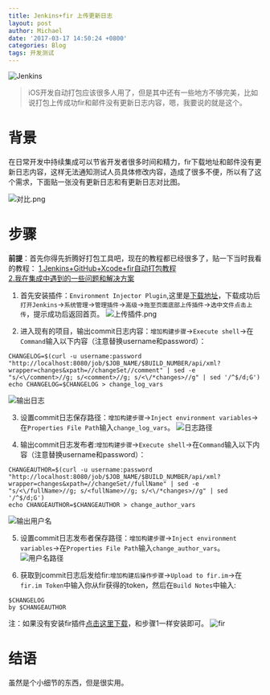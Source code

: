```yaml
---
title: Jenkins+fir 上传更新日志
layout: post
author: Michael
date: '2017-03-17 14:50:24 +0800'
categories: Blog
tags: 开发测试
---
```

![Jenkins](http://upload-images.jianshu.io/upload_images/1319710-3cc4a32689f5ba94.jpeg?imageMogr2/auto-orient/strip%7CimageView2/2/w/1240)
>iOS开发自动打包应该很多人用了，但是其中还有一些地方不够完美，比如说打包上传成功fir和邮件没有更新日志内容，嗯，我要说的就是这个。

# 背景
在日常开发中持续集成可以节省开发者很多时间和精力，fir下载地址和邮件没有更新日志内容，这样无法通知测试人员具体修改内容，造成了很多不便，所以有了这个需求，下面贴一张没有更新日志和有更新日志对比图。

![对比.png](http://upload-images.jianshu.io/upload_images/1319710-3b9cb213f181cbed.png?imageMogr2/auto-orient/strip%7CimageView2/2/w/840)


# 步骤
**前提**：首先你得先折腾好打包工具吧，现在的教程都已经很多了，贴一下当时我看的教程：
[1.Jenkins+GitHub+Xcode+fir自动打包教程](http://xuanyiliu.com/2016/09/22/Jenkins+GitHub+Xcode+fir/)  
[2.我在集成中遇到的一些问题和解决方案](http://blog.csdn.net/xietao3/article/details/52415256)


1. 首先安装插件：``Environment Injector Plugin``,这里是[下载地址](http://updates.jenkins-ci.org/download/plugins/envinject/)，下载成功后``打开Jenkins``->``系统管理``->``管理插件``->``高级``->``拖至页面底部上传插件``->``选中文件点击上传``，提示成功后返回首页。
![上传插件.png](http://upload-images.jianshu.io/upload_images/1319710-fea298ade7e67c96.png?imageMogr2/auto-orient/strip%7CimageView2/2/w/240)

2. 进入现有的项目，输出commit日志内容：``增加构建步骤``->``Execute shell``->在``Command``输入以下内容（注意替换username和password）：
```
CHANGELOG=$(curl -u username:password "http://localhost:8080/job/$JOB_NAME/$BUILD_NUMBER/api/xml?wrapper=changes&xpath=//changeSet//comment" | sed -e "s/<\/comment>//g; s/<comment>//g; s/<\/*changes>//g" | sed '/^$/d;G')
echo CHANGELOG=$CHANGELOG > change_log_vars
```
![输出日志](http://upload-images.jianshu.io/upload_images/1319710-856bdc4e26e3821b.jpeg?imageMogr2/auto-orient/strip%7CimageView2/2/w/640)

3. 设置commit日志保存路径：``增加构建步骤``->``Inject environment variables``->在``Properties File Path``输入``change_log_vars``。
![日志路径](http://upload-images.jianshu.io/upload_images/1319710-328e1e06773a8a4c.png?imageMogr2/auto-orient/strip%7CimageView2/2/w/640)

4. 输出commit日志发布者:``增加构建步骤``->``Execute shell``->在``Command``输入以下内容（注意替换username和password）：
```
CHANGEAUTHOR=$(curl -u username:password "http://localhost:8080/job/$JOB_NAME/$BUILD_NUMBER/api/xml?wrapper=changes&xpath=//changeSet//fullName" | sed -e "s/<\/fullName>//g; s/<fullName>//g; s/<\/*changes>//g" | sed '/^$/d;G')
echo CHANGEAUTHOR=$CHANGEAUTHOR > change_author_vars
```
![输出用户名](http://upload-images.jianshu.io/upload_images/1319710-656cce0c30a9ff09.png?imageMogr2/auto-orient/strip%7CimageView2/2/w/640)

5. 设置commit日志发布者保存路径：``增加构建步骤``->``Inject environment variables``->在``Properties File Path``输入``change_author_vars``。
![用户名路径](http://upload-images.jianshu.io/upload_images/1319710-6748236f6af49291.png?imageMogr2/auto-orient/strip%7CimageView2/2/w/640)

6. 获取到commit日志后发给fir:``增加构建后操作步骤``->``Upload to fir.im``->在``fir.im Token``中输入你从fir获得的token，然后在``Build Notes``中输入:
```
$CHANGELOG
by $CHANGEAUTHOR
```

注：如果没有安装fir插件[点击这里下载](http://7xju1s.com1.z0.glb.clouddn.com/fir-plugin-1.9.5.hpi)，和步骤1一样安装即可。
![fir](http://upload-images.jianshu.io/upload_images/1319710-9048fbd7b2340d54.jpeg?imageMogr2/auto-orient/strip%7CimageView2/2/w/640)


# 结语
虽然是个小细节的东西，但是很实用。